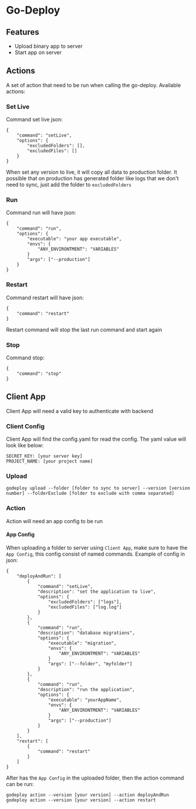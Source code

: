 # Go-Deploy

## Features
- Upload binary app to server
- Start app on server

## Actions
A set of action that need to be run when calling the go-deploy. Available actions:
### Set Live
Command set live json:
```
{
    "command": "setLive",
    "options": {
        "excludedFolders": [],
        "excludedFiles": []   
    }
}
```
When set any version to live, it will copy all data to production folder. It possible that on production has generated folder like logs that we don't need to sync, just add the folder to `excludedFolders`
### Run
Command run will have json:
```
{
    "command": "run",
    "options": {
        "executable": "your app executable",
        "envs": {
            "ANY_ENVIRONTMENT": "VARIABLES"
        }
        "args": ["--production"]
    }
}
```
### Restart
Command restart will have json:
```
{
    "command": "restart"
}
```
Restart command will stop the last run command and start again
### Stop
Command stop:
```
{
    "command": "stop"
}
```

## Client App
Client App will need a valid key to authenticate with backend

### Client Config
Client App will find the config.yaml for read the config. The yaml value will look like below:
```
SECRET_KEY: [your server key]
PROJECT_NAME: [your project name]
```

### Upload
```
godeploy upload --folder [folder to sync to server] --version [version number] --folderExclude [folder to exclude with comma separated]
```

### Action
Action will need an app config to be run
#### App Config
When uploading a folder to server using `Client App`, make sure to have the `App Config`, this config consist of named commands. Example of config in json:
```
{
    "deployAndRun": [
        {
            "command": "setLive",
            "description": "set the application to live",
            "options": {
                "excludedFolders": ["logs"],
                "excludedFiles": ["log.log"]
            }
        },
        {
            "command": "run",
            "description": "database migrations",
            "options": {
                "executable": "migration",
                "envs": {
                    "ANY_ENVIRONTMENT": "VARIABLES"
                }
                "args": ["--folder", "myfolder"]
            }
        },
        {
            "command": "run",
            "description": "run the application",
            "options": {
                "executable": "yourAppName",
                "envs": {
                    "ANY_ENVIRONTMENT": "VARIABLES"
                }
                "args": ["--production"]
            }
        }
    ],
    "restart": [
        {
            "command": "restart"
        }
    ]
}
```

After has the `App Config` in the uploaded folder, then the action command can be run:
```
godeploy action --version [your version] --action deployAndRun
godeploy action --version [your version] --action restart
```